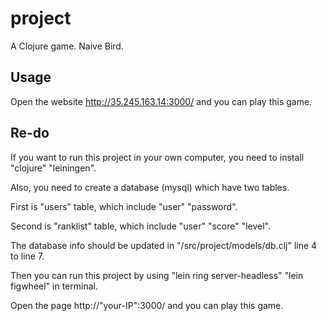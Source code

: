 ﻿# project

A Clojure game. Naive Bird.

## Usage

Open the website http://35.245.163.14:3000/ and you can play this game.

## Re-do

If you want to run this project in your own computer, you need to install "clojure" "leiningen". 

Also, you need to create a database (mysql) which have two tables.

First is "users" table, which include "user" "password".

Second is "ranklist" table, which include "user" "score" "level".

The database info should be updated in "/src/project/models/db.clj" line 4 to line 7.

Then you can run this project by using "lein ring server-headless" "lein figwheel" in terminal.

Open the page http://"your-IP":3000/ and you can play this game.
